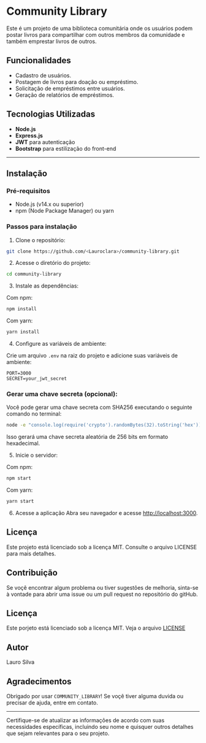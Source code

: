 # Community Library

Este é um projeto de uma biblioteca comunitária onde os usuários podem postar livros para compartilhar com outros membros da comunidade e também emprestar livros de outros.

## Funcionalidades

- Cadastro de usuários.
- Postagem de livros para doação ou empréstimo.
- Solicitação de empréstimos entre usuários.
- Geração de relatórios de empréstimos.

## Tecnologias Utilizadas

- **Node.js**
- **Express.js**
- **JWT** para autenticação
- **Bootstrap** para estilização do front-end

---

## Instalação

### Pré-requisitos

- Node.js (v14.x ou superior)
- npm (Node Package Manager) ou yarn

### Passos para instalação

1. Clone o repositório:

```bash
git clone https://github.com/<Lauroclara>/community-library.git
```

2. Acesse o diretório do projeto:

```bash
cd community-library
```

3. Instale as dependências:

Com npm:

```bash
npm install
```

Com yarn:

```bash
yarn install
```

4. Configure as variáveis de ambiente:

Crie um arquivo `.env` na raiz do projeto e adicione suas variáveis de ambiente:

```
PORT=3000
SECRET=your_jwt_secret
```


### Gerar uma chave secreta (opcional):

Você pode gerar uma chave secreta com SHA256 executando o seguinte comando no terminal:

```bash
node -e "console.log(require('crypto').randomBytes(32).toString('hex'))"
```

Isso gerará uma chave secreta aleatória de 256 bits em formato hexadecimal.

5. Inicie o servidor:

Com npm:

```bash
npm start
```

Com yarn:

```bash
yarn start
```

6. Acesse a aplicação
Abra seu navegador e acesse [http://localhost:3000](http://localhost:3000).


## Licença

Este projeto está licenciado sob a licença MIT. Consulte o arquivo LICENSE para mais detalhes.

## Contribuição 
Se voçê encontrar algum problema ou tiver sugestões de melhoria, sinta-se à vontade para abrir uma issue ou um pull request no repositório do gitHub.

## Licença 

Este porjeto está licenciado sob a licença MIT. Veja o arquivo [LICENSE](./LICENSE)

## Autor

Lauro Silva 

## Agradecimentos

Obrigado por usar `COMMUNITY_LIBRARY`! Se voçê tiver alguma duvida ou precisar de ajuda, entre em contato.

---

Certifique-se de atualizar as informações de acordo com suas necessidades específicas, incluindo seu nome e quisquer outros detalhes que sejam relevantes para o seu projeto.